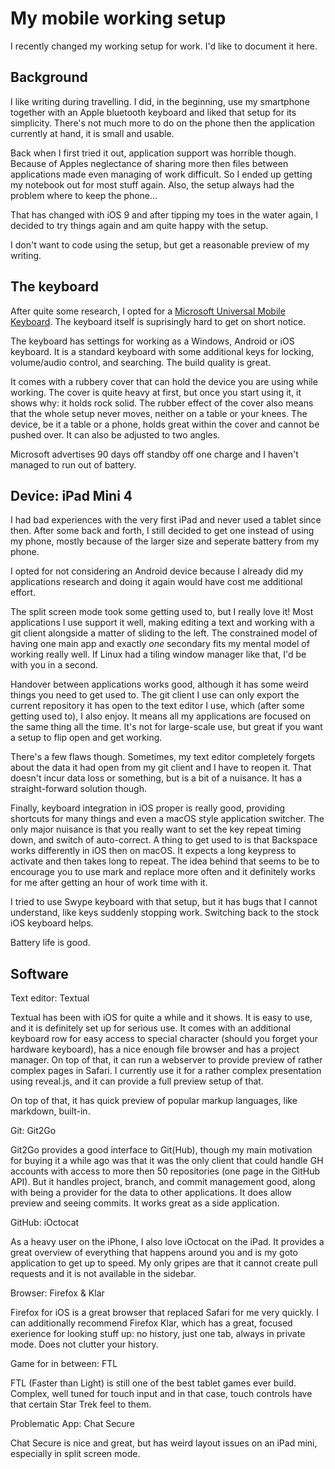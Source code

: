 # My mobile working setup

I recently changed my working setup for work. I'd like to document it here.

## Background

I like writing during travelling. I did, in the beginning, use my smartphone together with an Apple bluetooth keyboard and liked that setup for its simplicity. There's not much more to do on the phone then the application currently at hand, it is small and usable.

Back when I first tried it out, application support was horrible though. Because of Apples neglectance of sharing more then files between applications made even managing of work difficult. So I ended up getting my notebook out for most stuff again. Also, the setup always had the problem where to keep the phone...

That has changed with iOS 9 and after tipping my toes in the water again, I decided to try things again and am quite happy with the setup.

I don't want to code using the setup, but get a reasonable preview of my writing.

## The keyboard

After quite some research, I opted for a [Microsoft Universal Mobile Keyboard](https://www.microsoft.com/accessories/en-us/products/keyboards/universal-mobile-keyboard/p2z-00001). The keyboard itself is suprisingly hard to get on short notice.

The keyboard has settings for working as a Windows, Android or iOS keyboard. It is a standard keyboard with some additional keys for locking, volume/audio control, and searching. The build quality is great.

It comes with a rubbery cover that can hold the device you are using while working. The cover is quite heavy at first, but once you start using it, it shows why: it holds rock solid. The rubber effect of the cover also means that the whole setup never moves, neither on a table or your knees. The device, be it a table or a phone, holds great within the cover and cannot be pushed over. It can also be adjusted to two angles.

Microsoft advertises 90 days off standby off one charge and I haven't managed to run out of battery.

## Device: iPad Mini 4

I had bad experiences with the very first iPad and never used a tablet since then. After some back and forth, I still decided to get one instead of using my phone, mostly because of the larger size and seperate battery from my phone.

I opted for not considering an Android device because I already did my applications research and doing it again would have cost me additional effort.

The split screen mode took some getting used to, but I really love it! Most applications I use support it well, making editing a text and working with a git client alongside a matter of sliding to the left. The constrained model of having one main app and exactly _one_ secondary fits my mental model of working really well. If Linux had a tiling window manager like that, I'd be with you in a second.

Handover between applications works good, although it has some weird things you need to get used to. The git client I use can only export the current repository it has open to the text editor I use, which (after some getting used to), I also enjoy. It means all my applications are focused on the same thing all the time. It's not for large-scale use, but great if you want a setup to flip open and get working.

There's a few flaws though. Sometimes, my text editor completely forgets about the data it had open from my git client and I have to reopen it. That doesn't incur data loss or something, but is a bit of a nuisance. It has a straight-forward solution though.

Finally, keyboard integration in iOS proper is really good, providing shortcuts for many things and even a macOS style application switcher. The only major nuisance is that you really want to set the key repeat timing down, and switch of auto-correct. A thing to get used to is that Backspace works differently in iOS then on macOS. It expects a long keypress to activate and then takes long to repeat. The idea behind that seems to be to encourage you to use mark and replace more often and it definitely works for me after getting an hour of work time with it.

I tried to use Swype keyboard with that setup, but it has bugs that I cannot understand, like keys suddenly stopping work. Switching back to the stock iOS keyboard helps.

Battery life is good.

## Software

Text editor: Textual

Textual has been with iOS for quite a while and it shows. It is easy to use, and it is definitely set up for serious use. It comes with an additional keyboard row for easy access to special character (should you forget your hardware keyboard), has a nice enough file browser and has a project manager. On top of that, it can run a webserver to provide preview of rather complex pages in Safari. I currently use it for a rather complex presentation using reveal.js, and it can provide a full preview setup of that.

On top of that, it has quick preview of popular markup languages, like markdown, built-in.

Git: Git2Go

Git2Go provides a good interface to Git(Hub), though my main motivation for buying it a while ago was that it was the only client that could handle GH accounts with access to more then 50 repositories (one page in the GitHub API). But it handles project, branch, and commit management good, along with being a provider for the data to other applications. It does allow preview and seeing commits. It works great as a side application.

GitHub: iOctocat

As a heavy user on the iPhone, I also love iOctocat on the iPad. It provides a great overview of everything that happens around you and is my goto application to get up to speed. My only gripes are that it cannot create pull requests and it is not available in the sidebar.

Browser: Firefox & Klar

Firefox for iOS is a great browser that replaced Safari for me very quickly. I can additionally recommend Firefox Klar, which has a great, focused exerience for looking stuff up: no history, just one tab, always in private mode. Does not clutter your history.

Game for in between: FTL

FTL (Faster than Light) is still one of the best tablet games ever build. Complex, well tuned for touch input and in that case, touch controls have that certain Star Trek feel to them.

Problematic App: Chat Secure

Chat Secure is nice and great, but has weird layout issues on an iPad mini, especially in split screen mode.
